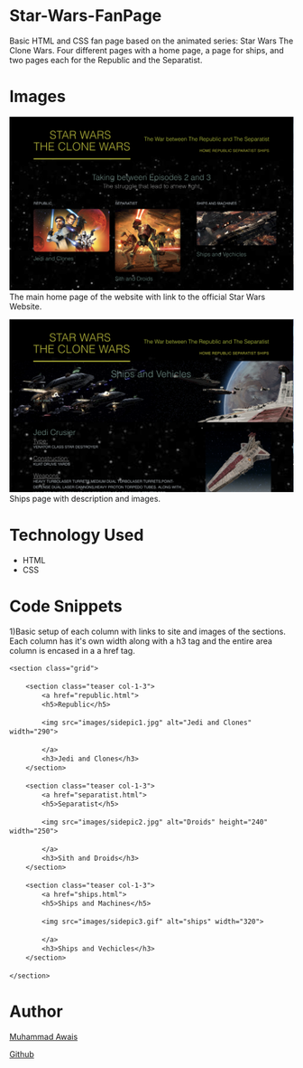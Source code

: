 # Star-Wars-FanPage

Basic HTML and CSS fan page based on the animated series: Star Wars The Clone Wars. Four different pages with a home page, a page for ships, and two pages each for the Republic and the Separatist. 

# Images

![Home Page](Screen1.png)
The main home page of the website with link to the official Star Wars Website.

![Ships](Screen2.png)
Ships page with description and images. 

# Technology Used

- HTML
- CSS

# Code Snippets
1)Basic setup of each column with links to site and images of the sections. Each column has it's own width along with a h3 tag and the entire area column is encased in a a href tag. 
```
<section class="grid">

    <section class="teaser col-1-3">
        <a href="republic.html">
        <h5>Republic</h5>

        <img src="images/sidepic1.jpg" alt="Jedi and Clones" width="290">

        </a>
        <h3>Jedi and Clones</h3>
    </section>

    <section class="teaser col-1-3"> 
        <a href="separatist.html">
        <h5>Separatist</h5>

        <img src="images/sidepic2.jpg" alt="Droids" height="240" width="250">
        
        </a>
        <h3>Sith and Droids</h3>
    </section>

    <section class="teaser col-1-3">
        <a href="ships.html">
        <h5>Ships and Machines</h5>

        <img src="images/sidepic3.gif" alt="ships" width="320">

        </a>
        <h3>Ships and Vechicles</h3>
    </section>

</section>
```

# Author 
[Muhammad Awais](https://mawais54013.github.io/New-Portfolio/)

[Github](https://github.com/mawais54013)